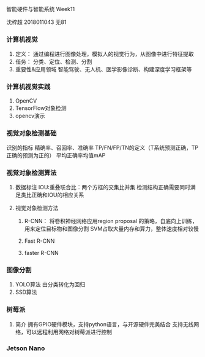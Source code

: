 智能硬件与智能系统 Week11

沈梓超 2018011043 无81

### 计算机视觉

1. 定义：
	通过编程进行图像处理，模拟人的视觉行为，从图像中进行特征提取
2. 任务：
	分类、定位、检测、分割
3. 重要性&应用领域
	智能驾驶、无人机、医学影像诊断、构建深度学习框架等

### 计算机视觉实践

1. OpenCV
2. TensorFlow对象检测
3. opencv演示

### 视觉对象检测基础

识别的指标
精确率、召回率、准确率
TP/FN/FP/TN的定义（T系统预测正确，TP正确的预测为正的）
平均正确率均值mAP

### 视觉对象检测算法

1. 数据标注
	IOU:重叠联合比：两个方框的交集比并集
	检测结构正确需要同时满足类比正确和IOU的相应关系

2. 视觉对象检测方法

	1. R-CNN：
		将卷积神经网络应用region proposal 的策略，自底向上训练，用来定位目标物和图像分割
		SVM占取大量内存和算力，整体速度相对较慢

	2. Fast R-CNN
	3. faster R-CNN

### 图像分割

1. YOLO算法
	由分类转化为回归
2. SSD算法

### 树莓派

1. 简介
	拥有GPIO硬件模块，支持python语言，与开源硬件完美结合
	支持无线网络，可以远程利用网络对树莓派进行控制

### Jetson Nano
